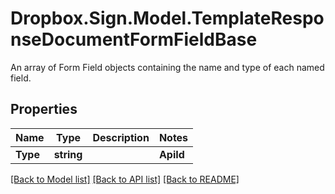 # Dropbox.Sign.Model.TemplateResponseDocumentFormFieldBase
An array of Form Field objects containing the name and type of each named field.

## Properties

Name | Type | Description | Notes
------------ | ------------- | ------------- | -------------
**Type** | **string** |    | **ApiId** | **string** |  A unique id for the form field.  | [optional] **Name** | **string** |  The name of the form field.  | [optional] **Signer** | **string** |  The signer of the Form Field.  | [optional] **X** | **int** |  The horizontal offset in pixels for this form field.  | [optional] **Y** | **int** |  The vertical offset in pixels for this form field.  | [optional] **Width** | **int** |  The width in pixels of this form field.  | [optional] **Height** | **int** |  The height in pixels of this form field.  | [optional] **Required** | **bool** |  Boolean showing whether or not this field is required.  | [optional] 

[[Back to Model list]](../README.md#documentation-for-models) [[Back to API list]](../README.md#documentation-for-api-endpoints) [[Back to README]](../README.md)

